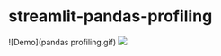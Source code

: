 # streamlit-pandas-profiling

![Demo](pandas profiling.gif)
![](https://github.com/Voyz/voyz_public/blob/master/databay_promo_vidA_gif_A03.gif)

